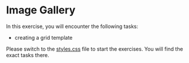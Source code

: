 # Image Gallery

In this exercise, you will encounter the following tasks:

- creating a grid template

Please switch to the [styles.css](./css/styles.css) file to start the exercises. You will find the exact tasks there.

